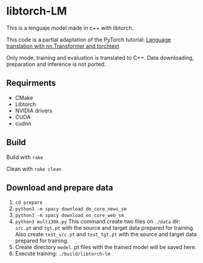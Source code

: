 # libtorch-LM

This is a lenguaje model made in c++ with libtorch.

This code is a partial adaptation of the PyTorch tutorial: [Language translation with nn.Transformer and torchtext](https://pytorch.org/tutorials/beginner/translation_transformer.html)

Only mode, training and evaluation is translated to C++. Data downloading, preparation and inference is not ported.

## Requirments

- CMake
- Libtorch
- NVIDIA drivers
- CUDA
- cudnn

## Build

Build with `rake`

Clean with `rake clean`

## Download and prepare data

1. `cd prepare`
2. `python3 -m spacy download de_core_news_sm`
3. `python3 -m spacy download en_core_web_sm`
4. `python3 multi30k.py`
   This command create two files on `./data` dir: `src.pt` and `tgt.pt` with the source and target data prepared for training. Also create `test_src.pt` and `test_tgt.pt` with the source and target data prepared for training.
5. Create directory `model`. pt files with the trained model will be saved here.
6. Execute training: `./build/libtorch-lm`
